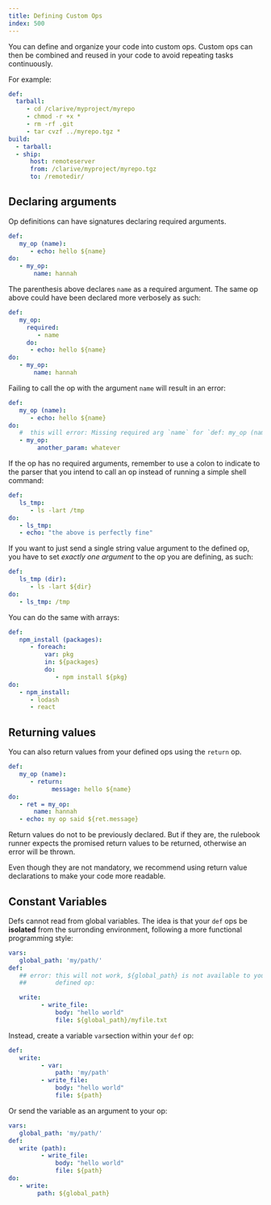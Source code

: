 ```yaml
---
title: Defining Custom Ops
index: 500
---
```


You can define and organize your code into custom ops.
Custom ops can then be combined and reused in your
code to avoid repeating tasks continuously.

For example:

```yaml
def:
  tarball:
     - cd /clarive/myproject/myrepo
     - chmod -r +x *
     - rm -rf .git
     - tar cvzf ../myrepo.tgz *
build:
  - tarball:
  - ship:
      host: remoteserver
      from: /clarive/myproject/myrepo.tgz
      to: /remotedir/
```

## Declaring arguments

Op definitions can have signatures declaring required arguments.

```yaml
def:
   my_op (name):
      - echo: hello ${name}
do:
   - my_op:
       name: hannah
```

The parenthesis above declares `name` as a required argument.
The same op above could have been declared more verbosely as such:

```yaml
def:
   my_op:
     required:
        - name
     do:
      - echo: hello ${name}
do:
   - my_op:
       name: hannah
```

Failing to call the op with the argument `name` will result
in an error:

```yaml
def:
   my_op (name):
      - echo: hello ${name}
do:
   #  this will error: Missing required arg `name` for `def: my_op (name)`
   - my_op:
        another_param: whatever
```

If the op has no required arguments, remember to use
a colon to indicate to the parser that you intend to call
an op instead of running a simple shell command:

```yaml
def:
   ls_tmp:
      - ls -lart /tmp
do:
   - ls_tmp:
   - echo: "the above is perfectly fine"
```

If you want to just send a single string value argument to the defined op, you
have to set _exactly one argument_ to the op you are defining, as such:

```yaml
def:
   ls_tmp (dir):
      - ls -lart ${dir}
do:
   - ls_tmp: /tmp
```

You can do the same with arrays:

```yaml
def:
   npm_install (packages):
      - foreach:
          var: pkg
          in: ${packages}
          do:
             - npm install ${pkg}
do:
   - npm_install:
      - lodash
      - react
```

## Returning values

You can also return values from your defined ops
using the `return` op.

```yaml
def:
   my_op (name):
      - return:
            message: hello ${name}
do:
   - ret = my_op:
       name: hannah
   - echo: my op said ${ret.message}
```

Return values do not to be previously declared.  But if they are, the rulebook
runner expects the promised return values to be returned, otherwise an error
will be thrown.

Even though they are not mandatory, we recommend using return value
declarations to make your code more readable.

## Constant Variables

Defs cannot read from global variables. The idea
is that your `def` ops be __isolated__ from the surronding
environment, following a more functional programming style:

```yaml
vars:
   global_path: 'my/path/'
def:
   ## error: this will not work, ${global_path} is not available to your
   ##        defined op:

   write:
         - write_file:
             body: "hello world"
             file: ${global_path}/myfile.txt
```

Instead, create a variable `var`section within your `def` op:

```yaml
def:
   write:
         - var:
             path: 'my/path'
         - write_file:
             body: "hello world"
             file: ${path}
```

Or send the variable as an argument to your op:

```yaml
vars:
   global_path: 'my/path/'
def:
   write (path):
         - write_file:
             body: "hello world"
             file: ${path}
do:
   - write:
        path: ${global_path}
```

